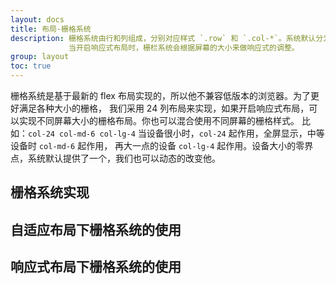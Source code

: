 ```yaml
---
layout: docs
title: 布局-栅格系统
description: 栅格系统由行和列组成，分别对应样式 `.row` 和 `.col-*`。系统默认分为24列，用户根据实际需要可以分为12列或6列等。
             当开启响应式布局时，栅栏系统会根据屏幕的大小来做响应式的调整。
group: layout
toc: true
---
```


栅格系统是基于最新的 flex 布局实现的，所以他不兼容低版本的浏览器。为了更好满足各种大小的栅格，
我们采用 24 列布局来实现，如果开启响应式布局，可以实现不同屏幕大小的栅格布局。你也可以混合使用不同屏幕的栅格样式。
比如：`col-24 col-md-6 col-lg-4` 当设备很小时，`col-24` 起作用，全屏显示，中等设备时 `col-md-6` 起作用，
再大一点的设备 `col-lg-4` 起作用。设备大小的零界点，系统默认提供了一个，我们也可以动态的改变他。


## 栅格系统实现

## 自适应布局下栅格系统的使用

## 响应式布局下栅格系统的使用
